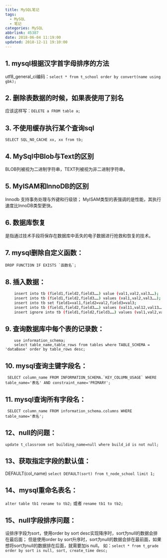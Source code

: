 ```yaml
---
title: MySQL笔记
tags:
  - MySQL
  - 笔记
categories: MySQL
abbrlink: 45387
date: 2018-06-04 11:19:00
updated: 2018-12-11 19:10:00
---
```


## 1. mysql根据汉字首字母排序的方法
utf8_general_ci编码：`select * from t_school order by convert(name using gbk);`
   
## 2. 删除表数据的时候，如果表使用了别名
应该这样写：`DELETE a FROM table a;`

## 3. 不使用缓存执行某个查询sql
`SELECT SQL_NO_CACHE xx, xx from tb;`

## 4. MySql中Blob与Text的区别
BLOB列被视为二进制字符串，TEXT列被视为非二进制字符串。

## 5. MyISAM和InnoDB的区别
Innodb 支持事务处理与外键和行级锁；
MyISAM类型的表强调的是性能，其执行速度比InnoDB类型更快。

## 6. 数据库恢复
是指通过技术手段将保存在数据库中丢失的电子数据进行抢救和恢复的技术。

## 7. mysql删除自定义函数：
```DROP FUNCTION IF EXISTS `函数名`;```

## 8. 插入数据：
``` bash
    insert into tb (field1,field2,field3……) value (val1,val2,val3……);
    insert into tb (field1,field2,field3……) values (val1,val2,val3……);
    insert into tb set field1=val1,field2=val2,field3=val3;
    insert into tb (field1,field2,field3……) values (val11,val12,val13……),(val21,val22,val23……),(val31,val32,val33……);
    insert ignore into tb (field1,field2,field3……) values (val1,val2,val3……);		//使用ignore关键字忽略错误
```

## 9. 查询数据库中每个表的记录数：
``` 
    use information_schema;
    select table_name,table_rows from tables where TABLE_SCHEMA = 'dataBase' order by table_rows desc;  
```

## 10. mysql查询主键字段名：
``` SELECT column_name FROM INFORMATION_SCHEMA.`KEY_COLUMN_USAGE` WHERE table_name='表名' AND constraint_name='PRIMARY';```

## 11. mysql查询所有字段名：
``` SELECT column_name FROM information_schema.columns WHERE table_name='表名';```

## 12、null的问题：
```update t_classroom set building_name=null where build_id is not null;```

## 13、获取指定字段的默认值：  
DEFAULT(col_name)
```select DEFAULT(sort) from t_node_school limit 1;```

## 14、mysql重命名表名：
```alter table tb1 rename to tb2;```
或者
```rename tb1 to tb2;```

## 15、null字段排序问题：

设排序字段为sort，使用order by sort desc实现降序时，sort为null的数据会排在最后面；
但是使用order by sort升序时，sort为null的数据会排在最前面，如果想将sort为null的数据排在后面，就需要加is null。
如：`select * from t_grade order by sort is null, sort, create_time desc;`
    
   




